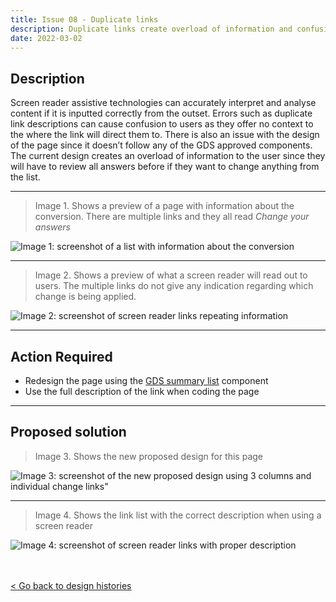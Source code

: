 ```yaml
---
title: Issue 08 - Duplicate links 
description: Duplicate links create overload of information and confusion for screen readers users.
date: 2022-03-02
---
```

## Description
Screen reader assistive technologies can accurately interpret and analyse content if it is inputted correctly from the outset.  Errors such as duplicate link descriptions can cause confusion to users as they offer no context to the where the link will direct them to.
There is also an issue with the design of the page since it doesn’t follow any of the GDS approved components. The current design creates an overload of information to the user since they will have to review all answers before if they want to change anything from the list. 

---

> Image 1. Shows a preview of a page with information about the conversion. There are multiple links and they all read _Change your answers_

![Image 1: screenshot of a list with information about the conversion](/images/a2become/links/01-links.jpg "Image 1: screenshot of a list with information about the conversion")

---

> Image 2. Shows a preview of what a screen reader will read out to users. The multiple links do not give any indication regarding which change is being applied.

![Image 2: screenshot of screen reader links repeating information](/images/a2become/links/02-links.png "Image 2: screenshot of screen reader links repeating information")

---

## Action Required 
- Redesign the page using the [GDS summary list](https://design-system.service.gov.uk/components/summary-list/) component 
- Use the full description of the link when coding the page 

---

## Proposed solution
> Image 3. Shows the new proposed design for this page

![Image 3: screenshot of the new proposed design using 3 columns and individual change links"](/images/a2become/links/03-links.png "Image 3: screenshot of the new proposed design using 3 columns and individual change links")

---

> Image 4. Shows the link list with the correct description when using a screen reader

![Image 4: screenshot of screen reader links with proper description](/images/a2become/links/04-links.png "Image 4: screenshot of screen reader links with proper description")


<br><br>
<a class="govuk-link" href="/a2b-external/"> < Go back to design histories</a>